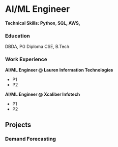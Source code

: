 # AI/ML Engineer

#### Technical Skills: Python, SQL, AWS, 

### Education
DBDA, PG Diploma
CSE, B.Tech

### Work Experience
**AI/ML Engineer @ Lauren Information Technologies**
- P1
- P2

**AI/ML Engineer @ Xcaliber Infotech**
- P1
- P2

## Projects
### Demand Forecasting
